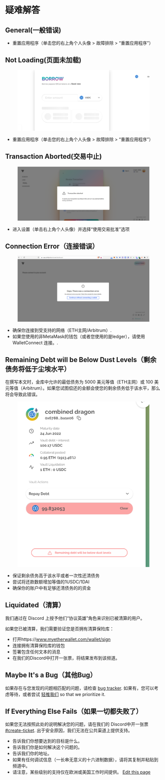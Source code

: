 # 疑难解答


## General(一般错误)

 - 重置应用程序（单击您的右上角个人头像 > 故障排除 > “重置应用程序”）

## Not Loading(页面未加载)

<figure class="image" align = "center">
  <img src="assets/not-loading.png" alt="not-loading" title="not-loading">
</figure>

 - 重置应用程序（单击您的右上角个人头像 > 故障排除 > “重置应用程序”）

## Transaction Aborted(交易中止)

<figure class="image" align = "center">
  <img src="assets/transaction-aborted.png" alt="transaction aborted" title="transaction aborted">
</figure>

 - 进入设置（单击右上角个人头像）并选择“使用交易批准”选项

## Connection Error（连接错误）

<figure class="image" align = "center">
  <img src="assets/connection-error.png" alt="connection error" title="connection error">
</figure>

 - 确保你连接到受支持的网络（ETH主网/Arbitrum）.
 - 如果您使用的非MetaMask的钱包（或者您使用的是ledger），请使用 WalletConnect 连接。.

## Remaining Debt will be Below Dust Levels（剩余债务将低于尘埃水平）

在撰写本文时，金库中允许的最低债务为 5000 美元等值（ETH主网）或 100 美元等值（Arbitrum）。如果您试图偿还的金额会使您的剩余债务低于该水平，那么将会导致此错误。

<figure class="image" align = "center">
  <img src="assets/dust.png" alt="dust" title="dust">
</figure>

 - 保证剩余债务高于该水平或者一次性还清债务
 - 尝试将还款数额增加等值的1USDC/1DAI
 - 确保你的账户中有足够还清债务的的资金

## Liquidated（清算）

我们通过在 Discord 上授予他们“协议英雄”角色来识别已被清算的用户。

如果您已被清算，我们需要验证您是否拥有清算保险库：
 - 打开https://www.myetherwallet.com/wallet/sign
 - 连接拥有清算保险库的钱包
 - 签署包含任何文本的消息
 - 在我们的Discord中打开一张票，将结果发布到该频道。

## Maybe It's a Bug（其他Bug）

如果存在与您发现的问题相匹配的问题，请检查 [bug tracker](https://github.com/yieldprotocol/bugs/issues). 如果有，您可以考虑等待，或者尝试 [轻推我们](https://discord.com/channels/752978124614008945/764135581704781864) so that we prioritize it.

 ## If Everything Else Fails（如果一切都失败了）

 如果您无法按照此处的说明解决您的问题，请在我们的 Discord中开一张票 [#create-ticket](https://discord.com/channels/752978124614008945/893209711397195776). 出于安全原因，我们无法在公共渠道上提供支持。
 - 告诉我们你想要达到的目标是什么。
 - 告诉我们你是如何解决这个问题的。
 - 告诉我们你的地址。
 - 如果有任何调试信息（一长串无意义的十六进制数据），请将其复制并粘贴到频道中。
 - 请注意，某些级别的支持仅在欧洲或美国工作时间提供。
[Edit this page](https://github.com/yieldprotocol/docs-v2/edit/main/troubleshooting_cn.md)
